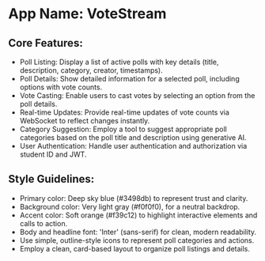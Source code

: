 # **App Name**: VoteStream

## Core Features:

- Poll Listing: Display a list of active polls with key details (title, description, category, creator, timestamps).
- Poll Details: Show detailed information for a selected poll, including options with vote counts.
- Vote Casting: Enable users to cast votes by selecting an option from the poll details.
- Real-time Updates: Provide real-time updates of vote counts via WebSocket to reflect changes instantly.
- Category Suggestion: Employ a tool to suggest appropriate poll categories based on the poll title and description using generative AI.
- User Authentication: Handle user authentication and authorization via student ID and JWT.

## Style Guidelines:

- Primary color: Deep sky blue (#3498db) to represent trust and clarity.
- Background color: Very light gray (#f0f0f0), for a neutral backdrop.
- Accent color: Soft orange (#f39c12) to highlight interactive elements and calls to action.
- Body and headline font: 'Inter' (sans-serif) for clean, modern readability.
- Use simple, outline-style icons to represent poll categories and actions.
- Employ a clean, card-based layout to organize poll listings and details.